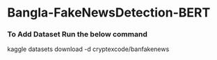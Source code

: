 # Bangla-FakeNewsDetection-BERT

### To Add Dataset Run the below command

kaggle datasets download -d cryptexcode/banfakenews
